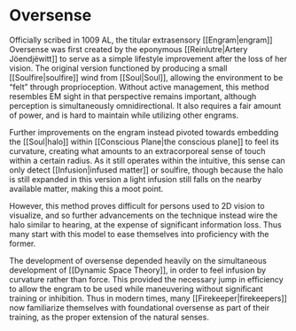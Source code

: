 # Oversense

Officially scribed in 1009 AL, the titular extrasensory [[Engram|engram]] Oversense was first created by the eponymous [[Reinlutre|Artery Jöendjëwitt]] to serve as a simple lifestyle improvement after the loss of her vision. The original version functioned by producing a small [[Soulfire|soulfire]] wind from [[Soul|Soul]], allowing the environment to be “felt” through proprioception. Without active management, this method resembles EM sight in that perspective remains important, although perception is simultaneously omnidirectional. It also requires a fair amount of power, and is hard to maintain while utilizing other engrams.  

Further improvements on the engram instead pivoted towards embedding the [[Soul|halo]] within [[Conscious Plane|the conscious plane]] to feel its curvature, creating what amounts to an extracorporeal sense of touch within a certain radius. As it still operates within the intuitive, this sense can only detect [[Infusion|infused matter]] or soulfire, though because the halo is still expanded in this version a light infusion still falls on the nearby available matter, making this a moot point.  

However, this method proves difficult for persons used to 2D vision to visualize, and so further advancements on the technique instead wire the halo similar to hearing, at the expense of significant information loss. Thus many start with this model to ease themselves into proficiency with the former.  

The development of oversense depended heavily on the simultaneous development of [[Dynamic Space Theory]], in order to feel infusion by curvature rather than force. This provided the necessary jump in efficiency to allow the engram to be used while maneuvering without significant training or inhibition. Thus in modern times, many [[Firekeeper|firekeepers]] now familiarize themselves with foundational oversense as part of their training, as the proper extension of the natural senses.
